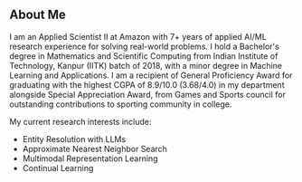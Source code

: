 ## About Me

I am an Applied Scientist II at Amazon with 7+ years of applied AI/ML research experience for solving real-world problems. I hold a Bachelor's degree in Mathematics and Scientific Computing from Indian Institute of Technology, Kanpur (IITK) batch of 2018, with a minor degree in Machine Learning and Applications. I am a recipient of General Proficiency Award for graduating with the highest CGPA of 8.9/10.0 (3.68/4.0) in my department alongside Special Appreciation Award, from Games and Sports council for outstanding contributions to sporting community in college.

My current research interests include:
- Entity Resolution with LLMs
- Approximate Nearest Neighbor Search
- Multimodal Representation Learning
- Continual Learning